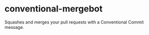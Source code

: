 # conventional-mergebot

Squashes and merges your pull requests with a Conventional Commit message.
